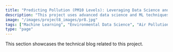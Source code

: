 ```yaml
---
title: "Predicting Pollution (PM10 Levels): Leveraging Data Science and Machine Learning to Combat Urban Air Pollution in London, UK"
description: "This project uses advanced data science and ML techniques to predict PM10 pollution levels. By pre-processing messy environmental data, engineering impactful features, and implementing models ranging from linear regression to neural networks, it aims to provide actionable insights for policymakers."
image: "/images/project8_images/pr8.jpg"
tags: ["Machine Learning", "Environmental Data Science", "Air Pollution Prediction", "PM10 Forecasting", "Urban Analytics", "Time Series Analysis", "Feature Engineering", "Neural Networks", "Data Preprocessing", "Policy Decision Support"]
type: "page"
---
```


This section showcases the technical blog related to this project. 